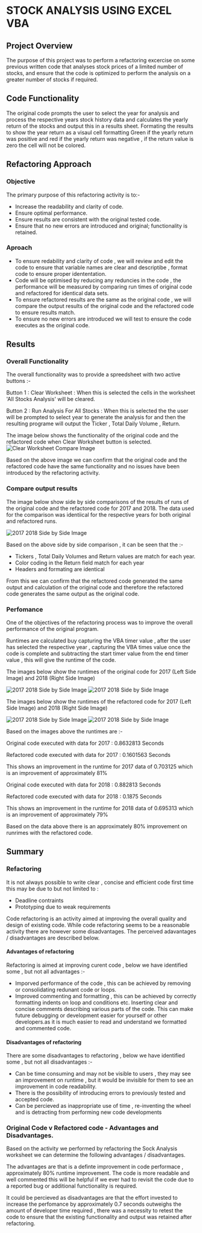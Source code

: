# STOCK ANALYSIS USING EXCEL VBA

## Project Overview

The purpose of this project was to perform a refactoring excercise on some previous written code that analyses stock prices of a limited number of stocks, and ensure that the code is optimized to perform the analysis on a greater number of stocks if required.

## Code Functionality

The original code prompts the user to select the year for analysis and process the respective years stock history data and calculates the yearly return of the stocks and output this in a results sheet. Formating the results to show the year return as a visaul cell formatting Green if the yearly return was positive and red if the yearly return was negative , if the return value is zero the cell will not be colored.

## Refactoring Approach

### Objective

The primary purpose of this refactoring activity is to:- 

- Increase the readability and clarity of code.
- Ensure optimal performance.
- Ensure results are consistent with the original tested code.
- Ensure that no new errors are introduced and original; functionality is retained.

### Aproach

- To ensure redability and clarity of code , we will review and edit the code to ensure that variable names are clear and descriptibe , format code to ensure proper idententation.
- Code will be optimised by reducing any reduncies in the code , the performance will be measured by comparing run times of original code and refactored for identical data sets.
- To ensure refactored results are the same as the original code , we will compare the output results of the original code and the refactored code to ensure results match.
- To ensure no new errors are introduced we will test to ensure the code executes as the original code.

## Results

### Overall Functionality 

The overall functionality was to provide a spreedsheet with two active buttons :- 

Button 1 : Clear Worksheet             : When this is selected the cells in the worksheet 'All Stocks Analysis' will be cleared.

Button 2 : Run Analysis For All Stocks : When this is selected the the user will be prompted to select year to generate the analysis for and then the resulting programe will                                              output the Ticker , Total Daily Volume , Return.

The image below shows the functionality of the original code and the refactored code when Clear Worksheet button is selected.
![Clear Worksheet Compare Image](/resources/UI_Comparison.PNG)

Based on the above image we can confirm that the original code and the refactored code have the same functionality and no issues have been introduced by the refactoring activity.

### Compare output results

The image below show side by side comparisons of the results of runs of the original code and the refactored code for 2017 and 2018. The data used for the comparison was identiical for the respective years for both original and refactored runs.

![2017 2018 Side by Side Image](/resources/2017_2018_Side_by_Side.PNG)

Based on the above side by side comparison , it can be seen that the :- 
- Tickers , Total Daily Volumes and Return values are match for each year. 
- Color coding in the Return field match for each year
- Headers and formating are identical 

From this we can confirm that the refactored code generated the same output and calculation of the original code and therefore the refactored code generates the same output as the original code.

### Perfomance

One of the objectives of the refactoring process was to improve the overall performance of the original program.

Runtimes are calculated buy capturing the VBA timer value , after the user has selected the respective year , capturing the VBA times value once the code is complete and subtracting the start timer value from the end timer value , this will give the runtime of the code.

The images below show the runtimes of the original code for 2017 (Left Side Image) and 2018 (Right Side Image)
 
![2017  2018 Side by Side Image](/resources/Original_Challenge_2017.png)           ![2017 2018 Side by Side Image](/resources/Original_Challenge_2018.png)

The images below show the runtimes of the refactored code for 2017 (Left Side Image) and 2018 (Right Side Image)
 
![2017 2018 Side by Side Image](/resources/VBA_Challenge_2017.png)           ![2017 2018 Side by Side Image](/resources/VBA_Challenge_2018.png)

Based on the images above the runtimes are :- 

Original code executed with data for 2017   : 0.8632813 Seconds

Refactored code executed with data for 2017 : 0.1601563 Seconds

This shows an improvement in the runtime for 2017 data of 0.703125 which is an improvement of approximately 81%

Original code executed with data for 2018   : 0.882813 Seconds

Refactored code executed with data for 2018 : 0.1875 Seconds

This shows an improvement in the runtime for 2018 data of 0.695313 which is an improvement of approximately 79%

Based on the data above there is an approximately 80% improvement on runrimes with the refactored code.

## Summary


### Refactoring

It is not always possible to write clear , concise and efficient code first time this may be due to but not limited to :
- Deadline contraints 
- Prototyping due to weak requirements

Code refactoring is an activity aimed at improving the overall quality and design of existing code. While code refactoring seems to be a reasonable activity there are however some disadvantages. The perceived adavantages / disadvantages are described below.

#### Advantages of refactoring
Refactoring is aimed at improving curent code , below we have identified some , but not all advantages :- 
- Imporved performance of the code , this can be achieved by removing or consolidating redunant code or loops.
- Improved commenting and formatting , this can be achieved by correctly formatting indents on loop and conditions etc. Inserting clear and concise comments describing various parts of the code. This can make future debugging or development easier for yourself or other developers.as it is much easier to read and understand we formatted and commented code.

#### Disadvantages of refactoring

There are some disadvantages to refactoring , below we have identified some , but not all disadvantages :- 
- Can be time consuming and may not be visible to users , they may see an improvement on runtime , but it would be invisible for them to see an improvement in code readability.
- There is the possibility of introducing errors to previously tested and accepted code.
- Can be percieved as inappropriate use of time , re-inventing the wheel and is detracting from performing new code developments

### Original Code v Refactored code - Advantages and Disadvantages.

Based on the activity we performed by refactoring the Sock Analysis worksheet we can determine the following advantages / disadvantages.

The advantages are that is a definte improvement in code performace , approximately 80% runtime improvement. The code is more readable and well commented this will be helpful if we ever had to revisit the code due to a reported bug or additional functionality is required.

It could be percieved as disadvantages are that the effort invested to increase the perfomance by approximately 0.7 seconds outweighs the amount of developer time required , there was a necessity to retest the code to ensure that the existing functionality and output was retained after refactoring.

